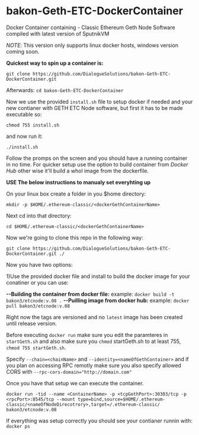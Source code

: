 # bakon-Geth-ETC-DockerContainer
Docker Container containing - Classic Ethereum Geth Node Software compiled with latest version of SputnikVM

*NOTE*: This version only supports linux docker hosts, windows version coming soon.

**Quickest way to spin up a container is:**

`git clone https://github.com/DialogueSolutions/bakon-Geth-ETC-DockerContainer.git`

Afterwards:
`cd bakon-Geth-ETC-DockerContainer`

Now we use the provided `install.sh` file to setup docker if needed and your new contianer with GETH ETC Node software, but first it has to be made executable so:

`chmod 755 install.sh`

and now run it:

`./install.sh`

Follow the promps on the screen and you should have a running container in no time.
For quicker setup use the option to build container from *Docker Hub* other wise it'll build a whol image from the dockerfile.

**USE The below instructions to manualy set everyhting up**

On your linux box create a folder in you $home directory: 

`mkdir -p $HOME/.ethereum-classic/<dockerGethContainerName>`

Next cd into that directory:

`cd $HOME/.ethereum-classic/<dockerGethContainerName>`

Now we're going to clone this repo in the following way:

`git clone https://github.com/DialogueSolutions/bakon-Geth-ETC-DockerContainer.git ./`

Now you have two options:

1)Use the provided docker file and install to build the docker image for your conatiner or you can use:

**--Building the container from docker file:**
example: `docker build -t bakon3/etcnode:v.08 .`
**--Puilling image from docker hub:**
example: `docker pull bakon3/etcnode:v.08`

Right now the tags are versioned and no `latest` image has been created until release version.

Before executing `docker run` make sure you edit the paramteres in `startGeth.sh` and also make sure you `chmod` startGeth.sh to at least 755, `chmod 755 startGeth.sh`. 

Specify `--chain=<chainName>` and `--identity=<nameOfGethContainer>` and if you plan on accessing RPC remotly make sure you also specify allowed CORS with `--rpc-cors-domain="http://domain.com"`

Once you have that setup we can execute the container.

`docker run -tid --name <ContainerName> -p <tcpGethPort>:30303/tcp -p <rpcPort>:8545/tcp --mount type=bind,source=$HOME/.ethereum-classic/<nameOfNodeDirecotrory>,target=/.ethereum-classic/ bakon3/etcnode:v.08`

If everything was setup correctly you should see your contianer runnin with: `docker ps`
